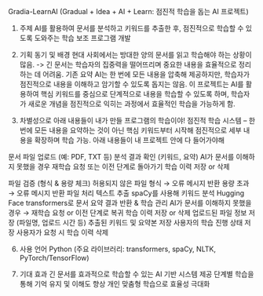 Gradia-LearnAI (Gradual + Idea + AI + Learn: 점진적 학습을 돕는 AI 프로젝트)

1. 주제
AI를 활용하여 문서를 분석하고 키워드를 추출한 후, 점진적으로 학습할 수 있도록 도와주는 학습 보조 프로그램 개발

2. 기획 동기 및 배경
현대 사회에서는 방대한 양의 문서를 읽고 학습해야 하는 상황이 많음. -> 긴 문서는 학습자의 집중력을 떨어뜨리며 중요한 내용을 효율적으로 정리하는 데 어려움.
기존 요약 AI는 한 번에 모든 내용을 압축해 제공하지만, 학습자가 점진적으로 내용을 이해하고 암기할 수 있도록 돕지는 않음.
이 프로젝트는 AI를 활용하여 핵심 키워드를 중심으로 단계적으로 내용을 학습할 수 있도록 하며, 학습자가 새로운 개념을 점진적으로 익히는 과정에서 효율적인 학습을 가능하게 함.

3. 차별성으로 아래 내용들이 내가 만들 프로그램의 학습이야!
점진적 학습 시스템 – 한 번에 모든 내용을 요약하는 것이 아닌 핵심 키워드부터 시작해 점진적으로 세부 내용을 확장하며 학습 가능. 아래 내용들이 내 프로젝트 안에 다 들어가야해

문서 파일 업로드 (예: PDF, TXT 등)
분석 결과 확인 (키워드, 요약)
AI가 문서를 이해하지 못했을 경우 재학습 요청 또는 이전 단계로 돌아가기
학습 이력 저장 or 삭제

파일 검증 (형식 & 용량 체크)
허용되지 않은 파일 형식 → 오류 메시지 반환
용량 초과 → 오류 메시지 반환
파일 처리
텍스트 추출
spaCy를 사용해 키워드 분석
Hugging Face transformers로 문서 요약
결과 반환 & 학습 관리
AI가 문서를 이해하지 못했을 경우 → 재학습 요청 or 이전 단계로 복귀
학습 이력 저장 or 삭제
업로드된 파일 정보 저장 (파일명, 업로드 시간 등)
추출된 키워드 및 요약본 저장
사용자의 학습 진행 상태 저장
사용자가 요청 시 학습 이력 삭제
   
6. 사용 언어
Python (주요 라이브러리: transformers, spaCy, NLTK, PyTorch/TensorFlow)

10. 기대 효과
긴 문서를 효과적으로 학습할 수 있는 AI 기반 시스템 제공
단계별 학습을 통해 기억 유지 및 이해도 향상
개인 맞춤형 학습으로 효율성 극대화
